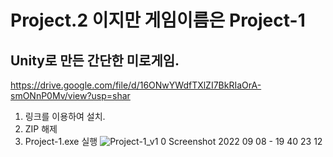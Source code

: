 # Project.2 이지만 게임이름은 Project-1
Unity로 만든 간단한 미로게임.
--------
https://drive.google.com/file/d/16ONwYWdfTXlZI7BkRIaOrA-smONnP0Mv/view?usp=shar
1. 링크를 이용하여 설치.
2. ZIP 해제
3. Project-1.exe 실행
![Project-1_v1 0 Screenshot 2022 09 08 - 19 40 23 12](https://user-images.githubusercontent.com/79848348/194991710-592a960a-4500-4a51-9417-7230fa2a03c6.png)
